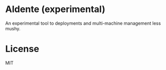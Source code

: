 
# Aldente (experimental)

An experimental tool to deployments and multi-machine management less
mushy.

# License

MIT
